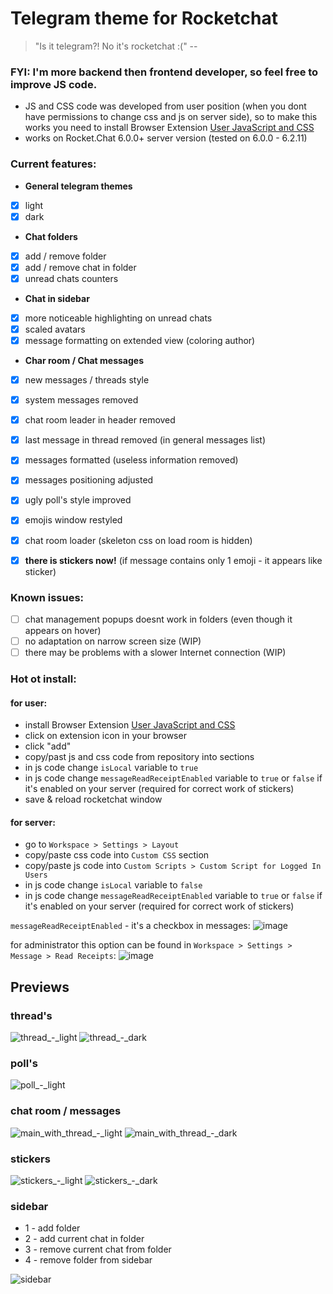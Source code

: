 
# Telegram theme for Rocketchat
> "Is it telegram?! No it's rocketchat :("
--

### FYI:  I'm more backend then frontend developer, so feel free to improve JS code.

- JS and CSS code was developed from user position (when you dont have permissions to change css and js on server side), so to make this works you need to install Browser Extension [User JavaScript and CSS](https://chrome.google.com/webstore/detail/user-javascript-and-css/nbhcbdghjpllgmfilhnhkllmkecfmpld)
- works on Rocket.Chat 6.0.0+ server version (tested on 6.0.0 - 6.2.11)

### Current features:
- **General telegram themes**
 - [x] light
 - [x] dark
- **Chat folders**
 - [x] add / remove folder
 - [x] add / remove chat in folder
 - [x] unread chats counters
- **Chat in sidebar**
 - [x] more noticeable highlighting on unread chats
 - [x] scaled avatars
 - [x] message formatting on extended view (coloring author)
- **Char room / Chat messages**
 - [x] new messages / threads style
 - [x] system messages removed
 - [x] chat room leader in header removed
 - [x] last message in thread removed (in general messages list)
 - [x] messages formatted (useless information removed)
 - [x] messages positioning adjusted
 - [x] ugly poll's style improved
 - [x] emojis window restyled
 - [x] chat room loader (skeleton css on load room is hidden)
 - [x] **there is stickers now!** (if message contains only 1 emoji - it appears like sticker)


### Known issues:
 - [ ] chat management popups doesnt work in folders (even though it appears on hover)
 - [ ] no adaptation on narrow screen size (WIP)
 - [ ] there may be problems with a slower Internet connection (WIP)

### Hot ot install:
#### for user:
- install Browser Extension [User JavaScript and CSS](https://chrome.google.com/webstore/detail/user-javascript-and-css/nbhcbdghjpllgmfilhnhkllmkecfmpld)
- click on extension icon in your browser
- click "add"
- copy/past js and css code from repository into sections
- in js code change `isLocal` variable to `true`
- in js code change `messageReadReceiptEnabled` variable to `true` or `false` if it's enabled on your server (required for correct work of stickers)
- save & reload rocketchat window
#### for server:
- go to `Workspace > Settings > Layout`
- copy/paste css code into `Custom CSS` section
- copy/paste js code into `Custom Scripts > Custom Script for Logged In Users`
- in js code change `isLocal` variable to `false`
- in js code change `messageReadReceiptEnabled` variable to `true` or `false` if it's enabled on your server (required for correct work of stickers)


`messageReadReceiptEnabled` - it's a checkbox in messages:
![image](https://github.com/mrFreeman-G/rocketchat-telegram-theme/assets/109005425/39b3968c-0c71-4db2-b83c-e36c19cee5fa)

for administrator this option can be found in `Workspace > Settings > Message > Read Receipts`: 
![image](https://github.com/mrFreeman-G/rocketchat-telegram-theme/assets/109005425/67c3d7b1-222e-4178-9932-c56ce260d657)



## Previews

### thread's
![thread_-_light](https://github.com/mrFreeman-G/rocketchat-telegram-theme/assets/109005425/3e58b8ed-fe20-499a-b9b8-23e7b3a7a323)
![thread_-_dark](https://github.com/mrFreeman-G/rocketchat-telegram-theme/assets/109005425/71cd8742-0b56-46cf-8c7b-8cad2d3ae9bc)

### poll's
![poll_-_light](https://github.com/mrFreeman-G/rocketchat-telegram-theme/assets/109005425/7e86703a-e975-4185-b47f-6d3583baa24f)

### chat room / messages
![main_with_thread_-_light](https://github.com/mrFreeman-G/rocketchat-telegram-theme/assets/109005425/6383c447-4182-461f-90a2-d146ad56740e)
![main_with_thread_-_dark](https://github.com/mrFreeman-G/rocketchat-telegram-theme/assets/109005425/00425d99-1b2e-48ab-94ea-9b7fb99c4bf6)

### stickers
![stickers_-_light](https://github.com/mrFreeman-G/rocketchat-telegram-theme/assets/109005425/fd302e2a-f9ab-4d36-8d9e-11fb776a1dfc)
![stickers_-_dark](https://github.com/mrFreeman-G/rocketchat-telegram-theme/assets/109005425/3fa39a90-782f-4a54-affb-54463a3700ae)

### sidebar
- 1 - add folder 
- 2 - add current chat in folder
- 3 - remove current chat from folder
- 4 - remove folder from sidebar
  
![sidebar](https://github.com/mrFreeman-G/rocketchat-telegram-theme/assets/109005425/208fe57c-2e50-43ec-95c6-cc85b048dda0)
